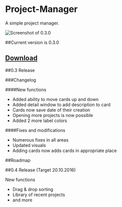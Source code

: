 # Project-Manager
A simple project manager.

![Screenshot of 0.3.0](http://i.imgur.com/I7OQdA5.png)

##Current version is 0.3.0

## [Download](https://github.com/TheNumerus/Project-Manager/releases/tag/0.3)

##0.3 Release

###Changelog

####New functions
- Added ability to move cards up and down
- Added detail window to add description to card
- Cards now save date of their creation
- Opening more projects is now possible
- Added 2 more label colors

####Fixes and modifications
- Numerous fixes in all areas
- Updated visuals
- Adding cards now adds cards in appropriate place

##Roadmap

##0.4 Release (Target 20.10.2016)

New functions
- Drag & drop sorting
- Library of recent projects
- and more
